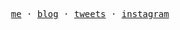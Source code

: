 <p align="center">
  <samp>
    <a href="https://igorvisi.com">me</a> · 
    <a href="https://igorvisi.com/posts">blog</a> · 
    <a href="https://twitter.com/igorvisi">tweets</a> · 
    <a href="https://instagram.com/igorvisi">instagram</a>
  </samp>
</p>
